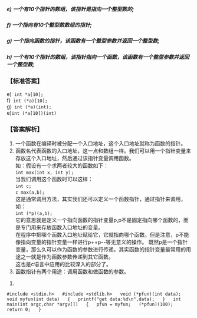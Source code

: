 ##### e) 一个有10个指针的数组，该指针是指向一个整型数的;
##### f)  一个指向有10个整型数数组的指针;
##### g) 一个指向函数的指针，该函数有一个整型参数并返回一个整型数;
##### h) 一个有10个指针的数组，该指针指向一个函数，该函数有一个整型参数并返回一个整型数;      
### 【标准答案】
e)` int *a[10];`                
f)` int (*a)[10];`                
g)` int (*a)(int);`   
e)`int (*a[10])(int)`
### 【答案解析】
1. 一个函数在编译时被分配一个入口地址，这个入口地址就称为函数的指针。
2. 函数名代表函数的入口地址，这一点和数组一样。我们可以用一个指针变量来存放这个入口地址，然后通过该指针变量调用函数。  
如：假设有一个求两者较大的函数如下：  
`int max(int x, int y);`  
当我们调用这个函数时可以这样：  
`int c;`  
`c max(a,b);`  
这是通常调用方法，其实我们还可以定义一个函数指针，通过指针来调用，如：  
`int (*p)(a,b);`  
它的意思就是定义一个指向函数的指针变量p,p不是固定指向哪个函数的，而是专门用来存放函数入口地址的变量。  
在程序中把哪个函数入口地址赋给它，它就指向哪个函数。但是注意，p不能像指向变量的指针变量一样进行p++p--等无意义的操作。 
既然p是一个指针变量，那么久可以作为函数的参数进行传递。其实函数的指针变量最常用的用途之一就是作为函数参数传递到其它函数。  
这也是c语言中应用的比较深入的部分了。  
3. 函数指针有两个用途：调用函数和做函数的参数。
1) 
`
    #include <stdio.h>  
    #include <stdlib.h>  
    void (*pfun)(int data);  
    void myfun(int data)  
    {  
	    printf("get data:%d\n",data);  
    }  
    int main(int argc,char *argv[])  
    {  
	    pfun = myfun;  
	    (*pfun)(100);  
	    return 0;  
}  
`